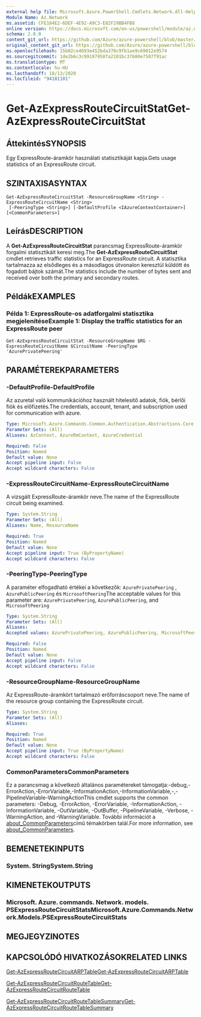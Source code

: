 ```yaml
---
external help file: Microsoft.Azure.PowerShell.Cmdlets.Network.dll-Help.xml
Module Name: Az.Network
ms.assetid: CFE184E2-6DEF-4E92-A9C3-E82F29BB4FB8
online version: https://docs.microsoft.com/en-us/powershell/module/az.network/get-azexpressroutecircuitstat
schema: 2.0.0
content_git_url: https://github.com/Azure/azure-powershell/blob/master/src/Network/Network/help/Get-AzExpressRouteCircuitStat.md
original_content_git_url: https://github.com/Azure/azure-powershell/blob/master/src/Network/Network/help/Get-AzExpressRouteCircuitStat.md
ms.openlocfilehash: 15b02ce4693e452bda370c9fb1ae9c69012e9574
ms.sourcegitcommit: 1de2b6c3c99197958fa2101bc37680e7507f91ac
ms.translationtype: MT
ms.contentlocale: hu-HU
ms.lasthandoff: 10/13/2020
ms.locfileid: "94181101"
---
```

# <span data-ttu-id="965bb-101">Get-AzExpressRouteCircuitStat</span><span class="sxs-lookup"><span data-stu-id="965bb-101">Get-AzExpressRouteCircuitStat</span></span>

## <span data-ttu-id="965bb-102">Áttekintés</span><span class="sxs-lookup"><span data-stu-id="965bb-102">SYNOPSIS</span></span>
<span data-ttu-id="965bb-103">Egy ExpressRoute-áramkör használati statisztikáját kapja.</span><span class="sxs-lookup"><span data-stu-id="965bb-103">Gets usage statistics of an ExpressRoute circuit.</span></span>

## <span data-ttu-id="965bb-104">SZINTAXISA</span><span class="sxs-lookup"><span data-stu-id="965bb-104">SYNTAX</span></span>

```
Get-AzExpressRouteCircuitStat -ResourceGroupName <String> -ExpressRouteCircuitName <String>
 [-PeeringType <String>] [-DefaultProfile <IAzureContextContainer>] [<CommonParameters>]
```

## <span data-ttu-id="965bb-105">Leírás</span><span class="sxs-lookup"><span data-stu-id="965bb-105">DESCRIPTION</span></span>
<span data-ttu-id="965bb-106">A **Get-AzExpressRouteCircuitStat** parancsmag ExpressRoute-áramkör forgalmi statisztikáit keresi meg.</span><span class="sxs-lookup"><span data-stu-id="965bb-106">The **Get-AzExpressRouteCircuitStat** cmdlet retrieves traffic statistics for an ExpressRoute circuit.</span></span> <span data-ttu-id="965bb-107">A statisztika tartalmazza az elsődleges és a másodlagos útvonalon keresztül küldött és fogadott bájtok számát.</span><span class="sxs-lookup"><span data-stu-id="965bb-107">The statistics include the number of bytes sent and received over both the primary and secondary routes.</span></span>

## <span data-ttu-id="965bb-108">Példák</span><span class="sxs-lookup"><span data-stu-id="965bb-108">EXAMPLES</span></span>

### <span data-ttu-id="965bb-109">Példa 1: ExpressRoute-os adatforgalmi statisztika megjelenítése</span><span class="sxs-lookup"><span data-stu-id="965bb-109">Example 1: Display the traffic statistics for an ExpressRoute peer</span></span>
```
Get-AzExpressRouteCircuitStat -ResourceGroupName $RG -ExpressRouteCircuitName $CircuitName -PeeringType 'AzurePrivatePeering'
```

## <span data-ttu-id="965bb-110">PARAMÉTEREK</span><span class="sxs-lookup"><span data-stu-id="965bb-110">PARAMETERS</span></span>

### <span data-ttu-id="965bb-111">-DefaultProfile</span><span class="sxs-lookup"><span data-stu-id="965bb-111">-DefaultProfile</span></span>
<span data-ttu-id="965bb-112">Az azuretal való kommunikációhoz használt hitelesítő adatok, fiók, bérlői fiók és előfizetés.</span><span class="sxs-lookup"><span data-stu-id="965bb-112">The credentials, account, tenant, and subscription used for communication with azure.</span></span>

```yaml
Type: Microsoft.Azure.Commands.Common.Authentication.Abstractions.Core.IAzureContextContainer
Parameter Sets: (All)
Aliases: AzContext, AzureRmContext, AzureCredential

Required: False
Position: Named
Default value: None
Accept pipeline input: False
Accept wildcard characters: False
```

### <span data-ttu-id="965bb-113">-ExpressRouteCircuitName</span><span class="sxs-lookup"><span data-stu-id="965bb-113">-ExpressRouteCircuitName</span></span>
<span data-ttu-id="965bb-114">A vizsgált ExpressRoute-áramkör neve.</span><span class="sxs-lookup"><span data-stu-id="965bb-114">The name of the ExpressRoute circuit being examined.</span></span>

```yaml
Type: System.String
Parameter Sets: (All)
Aliases: Name, ResourceName

Required: True
Position: Named
Default value: None
Accept pipeline input: True (ByPropertyName)
Accept wildcard characters: False
```

### <span data-ttu-id="965bb-115">-PeeringType</span><span class="sxs-lookup"><span data-stu-id="965bb-115">-PeeringType</span></span>
<span data-ttu-id="965bb-116">A paraméter elfogadható értékei a következők: `AzurePrivatePeering` , `AzurePublicPeering` és `MicrosoftPeering`</span><span class="sxs-lookup"><span data-stu-id="965bb-116">The acceptable values for this parameter are: `AzurePrivatePeering`, `AzurePublicPeering`, and `MicrosoftPeering`</span></span>

```yaml
Type: System.String
Parameter Sets: (All)
Aliases:
Accepted values: AzurePrivatePeering, AzurePublicPeering, MicrosoftPeering

Required: False
Position: Named
Default value: None
Accept pipeline input: False
Accept wildcard characters: False
```

### <span data-ttu-id="965bb-117">-ResourceGroupName</span><span class="sxs-lookup"><span data-stu-id="965bb-117">-ResourceGroupName</span></span>
<span data-ttu-id="965bb-118">Az ExpressRoute-áramkört tartalmazó erőforráscsoport neve.</span><span class="sxs-lookup"><span data-stu-id="965bb-118">The name of the resource group containing the ExpressRoute circuit.</span></span>

```yaml
Type: System.String
Parameter Sets: (All)
Aliases:

Required: True
Position: Named
Default value: None
Accept pipeline input: True (ByPropertyName)
Accept wildcard characters: False
```

### <span data-ttu-id="965bb-119">CommonParameters</span><span class="sxs-lookup"><span data-stu-id="965bb-119">CommonParameters</span></span>
<span data-ttu-id="965bb-120">Ez a parancsmag a következő általános paramétereket támogatja:-debug,-ErrorAction,-ErrorVariable,-InformationAction,-InformationVariable,-,-PipelineVariable-WarningAction</span><span class="sxs-lookup"><span data-stu-id="965bb-120">This cmdlet supports the common parameters: -Debug, -ErrorAction, -ErrorVariable, -InformationAction, -InformationVariable, -OutVariable, -OutBuffer, -PipelineVariable, -Verbose, -WarningAction, and -WarningVariable.</span></span> <span data-ttu-id="965bb-121">További információt a [about_CommonParameters](http://go.microsoft.com/fwlink/?LinkID=113216)című témakörben talál.</span><span class="sxs-lookup"><span data-stu-id="965bb-121">For more information, see [about_CommonParameters](http://go.microsoft.com/fwlink/?LinkID=113216).</span></span>

## <span data-ttu-id="965bb-122">BEMENETEK</span><span class="sxs-lookup"><span data-stu-id="965bb-122">INPUTS</span></span>

### <span data-ttu-id="965bb-123">System. String</span><span class="sxs-lookup"><span data-stu-id="965bb-123">System.String</span></span>

## <span data-ttu-id="965bb-124">KIMENETEK</span><span class="sxs-lookup"><span data-stu-id="965bb-124">OUTPUTS</span></span>

### <span data-ttu-id="965bb-125">Microsoft. Azure. commands. Network. models. PSExpressRouteCircuitStats</span><span class="sxs-lookup"><span data-stu-id="965bb-125">Microsoft.Azure.Commands.Network.Models.PSExpressRouteCircuitStats</span></span>

## <span data-ttu-id="965bb-126">MEGJEGYZI</span><span class="sxs-lookup"><span data-stu-id="965bb-126">NOTES</span></span>

## <span data-ttu-id="965bb-127">KAPCSOLÓDÓ HIVATKOZÁSOK</span><span class="sxs-lookup"><span data-stu-id="965bb-127">RELATED LINKS</span></span>

[<span data-ttu-id="965bb-128">Get-AzExpressRouteCircuitARPTable</span><span class="sxs-lookup"><span data-stu-id="965bb-128">Get-AzExpressRouteCircuitARPTable</span></span>](Get-AzExpressRouteCircuitARPTable.md)

[<span data-ttu-id="965bb-129">Get-AzExpressRouteCircuitRouteTable</span><span class="sxs-lookup"><span data-stu-id="965bb-129">Get-AzExpressRouteCircuitRouteTable</span></span>](Get-AzExpressRouteCircuitRouteTable.md)

[<span data-ttu-id="965bb-130">Get-AzExpressRouteCircuitRouteTableSummary</span><span class="sxs-lookup"><span data-stu-id="965bb-130">Get-AzExpressRouteCircuitRouteTableSummary</span></span>](Get-AzExpressRouteCircuitRouteTableSummary.md)
